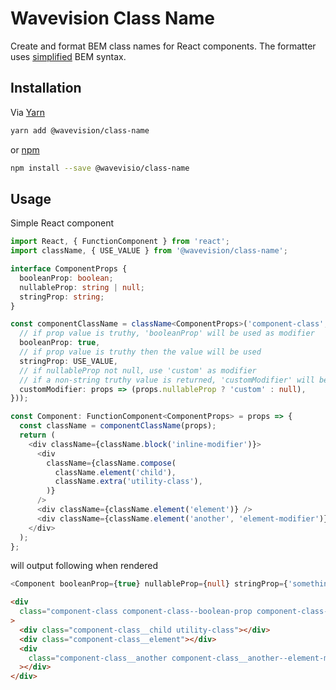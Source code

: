 # Wavevision Class Name

Create and format BEM class names for React components. The formatter uses [simplified](https://github.com/csswizardry/inuit.css) BEM syntax.

## Installation

Via [Yarn](https://yarnpkg.com)

```bash
yarn add @wavevision/class-name
```

or [npm](https://npmjs.com)

```bash
npm install --save @wavevisio/class-name
```

## Usage

Simple React component

```typescript jsx
import React, { FunctionComponent } from 'react';
import className, { USE_VALUE } from '@wavevision/class-name';

interface ComponentProps {
  booleanProp: boolean;
  nullableProp: string | null;
  stringProp: string;
}

const componentClassName = className<ComponentProps>('component-class', () => ({
  // if prop value is truthy, 'booleanProp' will be used as modifier
  booleanProp: true,
  // if prop value is truthy then the value will be used
  stringProp: USE_VALUE,
  // if nullableProp not null, use 'custom' as modifier
  // if a non-string truthy value is returned, 'customModifier' will be used
  customModifier: props => (props.nullableProp ? 'custom' : null),
}));

const Component: FunctionComponent<ComponentProps> = props => {
  const className = componentClassName(props);
  return (
    <div className={className.block('inline-modifier')}>
      <div
        className={className.compose(
          className.element('child'),
          className.extra('utility-class'),
        )}
      />
      <div className={className.element('element')} />
      <div className={className.element('another', 'element-modifier')} />
    </div>
  );
};
```

will output following when rendered

```typescript jsx
<Component booleanProp={true} nullableProp={null} stringProp={'something'} />
```

```html
<div
  class="component-class component-class--boolean-prop component-class--something"
>
  <div class="component-class__child utility-class"></div>
  <div class="component-class__element"></div>
  <div
    class="component-class__another component-class__another--element-modifier"
  ></div>
</div>
```
